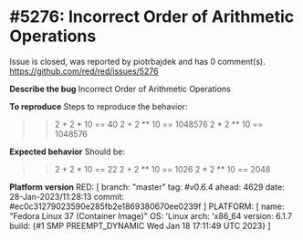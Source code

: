 
#5276: Incorrect Order of Arithmetic Operations
================================================================================
Issue is closed, was reported by piotrbajdek and has 0 comment(s).
<https://github.com/red/red/issues/5276>

**Describe the bug**
Incorrect Order of Arithmetic Operations

**To reproduce**
Steps to reproduce the behavior:

>> 2 + 2 * 10
== 40
>> 2 + 2 ** 10
== 1048576
>> 2 * 2 ** 10
== 1048576

**Expected behavior**
Should be:
>> 2 + 2 * 10
== 22
>> 2 + 2 ** 10
== 1026
>> 2 * 2 ** 10
== 2048

**Platform version**
RED: [ branch: "master" tag: #v0.6.4 ahead: 4629 date: 28-Jan-2023/11:28:13 commit: #ec0c31279023590e285fb2e1869380670ee0239f ]
PLATFORM: [ name: "Fedora Linux 37 (Container Image)" OS: 'Linux arch: 'x86_64 version: 6.1.7 build: {#1 SMP PREEMPT_DYNAMIC Wed Jan 18 17:11:49 UTC 2023} ]


